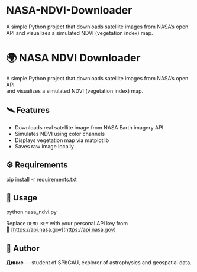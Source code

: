 # NASA-NDVI-Downloader
A simple Python project that downloads satellite images from NASA’s open API and visualizes a simulated NDVI (vegetation index) map.
# 🌍 NASA NDVI Downloader
A simple Python project that downloads satellite images from NASA’s open API  
and visualizes a simulated NDVI (vegetation index) map.

## 🛰️ Features
- Downloads real satellite image from NASA Earth imagery API  
- Simulates NDVI using color channels  
- Displays vegetation map via matplotlib  
- Saves raw image locally

## ⚙️ Requirements
pip install -r requirements.txt

## 🚀 Usage
python nasa_ndvi.py

Replace `DEMO_KEY` with your personal API key from  
🔗 [https://api.nasa.gov](https://api.nasa.gov)
## 🧠 Author
**Динис** — student of SPbGAU, explorer of astrophysics and geospatial data.
